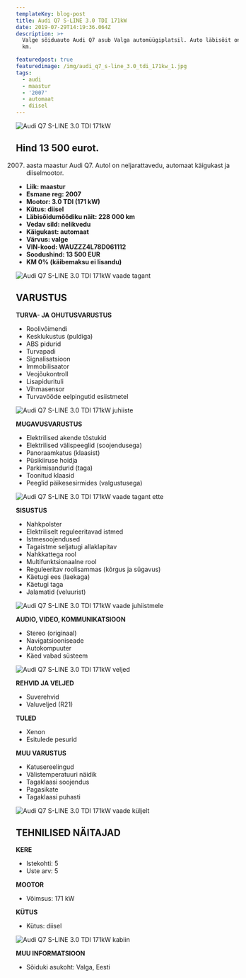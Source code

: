 ```yaml
---
templateKey: blog-post
title: Audi Q7 S-LINE 3.0 TDI 171kW
date: 2019-07-29T14:19:36.064Z
description: >+
  Valge sõiduauto Audi Q7 asub Valga automüügiplatsil. Auto läbisõit on 228 000
  km.

featuredpost: true
featuredimage: /img/audi_q7_s-line_3.0_tdi_171kw_1.jpg
tags:
  - audi
  - maastur
  - '2007'
  - automaat
  - diisel
---
```

![Audi Q7 S-LINE 3.0 TDI 171kW](/img/audi_q7_s-line_3.0_tdi_171kw_1.jpg "Audi Q7 S-LINE 3.0 TDI 171kW")

## Hind 13 500 eurot.

2007. aasta maastur Audi Q7.  Autol on neljarattavedu, automaat käigukast ja diiselmootor.

* **Liik:	maastur**
* **Esmane reg:	2007**
* **Mootor:	3.0 TDI (171 kW)**
* **Kütus:	diisel**
* **Läbisõidumõõdiku näit:	228 000 km**
* **Vedav sild:	nelikvedu**
* **Käigukast:	automaat**
* **Värvus:	valge**
* **VIN-kood:	WAUZZZ4L78D061112**
* **Soodushind:	13 500 EUR**
* **KM 0% (käibemaksu ei lisandu)**

![Audi Q7 S-LINE 3.0 TDI 171kW vaade tagant](/img/audi_q7_s-line_3.0_tdi_171kw_3.jpg "Audi Q7 S-LINE 3.0 TDI 171kW vaade tagant")

## VARUSTUS

**TURVA- JA OHUTUSVARUSTUS**

* Roolivõimendi
* Kesklukustus (puldiga)
* ABS pidurid
* Turvapadi
* Signalisatsioon
* Immobilisaator
* Veojõukontroll
* Lisapidurituli
* Vihmasensor
* Turvavööde eelpingutid esiistmetel

![Audi Q7 S-LINE 3.0 TDI 171kW juhiiste](/img/audi_q7_s-line_3.0_tdi_171kw_2.jpg "Audi Q7 S-LINE 3.0 TDI 171kW juhiiste")

**MUGAVUSVARUSTUS**

* Elektrilised akende tõstukid
* Elektrilised välispeeglid (soojendusega)
* Panoraamkatus (klaasist)
* Püsikiiruse hoidja
* Parkimisandurid (taga)
* Toonitud klaasid
* Peeglid päikesesirmides (valgustusega)

![Audi Q7 S-LINE 3.0 TDI 171kW vaade tagant ette](/img/audi_q7_s-line_3.0_tdi_171kw_9.jpg "Audi Q7 S-LINE 3.0 TDI 171kW vaade tagant ette")

**SISUSTUS**

* Nahkpolster
* Elektriliselt reguleeritavad istmed
* Istmesoojendused
* Tagaistme seljatugi allaklapitav
* Nahkkattega rool
* Multifunktsionaalne rool
* Reguleeritav roolisammas (kõrgus ja sügavus)
* Käetugi ees (laekaga)
* Käetugi taga
* Jalamatid (veluurist)

![Audi Q7 S-LINE 3.0 TDI 171kW vaade juhiistmele](/img/audi_q7_s-line_3.0_tdi_171kw_10.jpg "Audi Q7 S-LINE 3.0 TDI 171kW vaade juhiistmele")

**AUDIO, VIDEO, KOMMUNIKATSIOON**

* Stereo (originaal)
* Navigatsiooniseade
* Autokompuuter
* Käed vabad süsteem

![Audi Q7 S-LINE 3.0 TDI 171kW veljed](/img/audi_q7_s-line_3.0_tdi_171kw_7.jpg "Audi Q7 S-LINE 3.0 TDI 171kW veljed")

**REHVID JA VELJED**

* Suverehvid
* Valuveljed (R21)

**TULED**

* Xenon
* Esitulede pesurid

**MUU VARUSTUS**

* Katusereelingud
* Välistemperatuuri näidik
* Tagaklaasi soojendus
* Pagasikate
* Tagaklaasi puhasti

![Audi Q7 S-LINE 3.0 TDI 171kW vaade küljelt](/img/audi_q7_s-line_3.0_tdi_171kw_11.jpg "Audi Q7 S-LINE 3.0 TDI 171kW vaade küljelt")

## TEHNILISED NÄITAJAD

**KERE**

* Istekohti:	5
* Uste arv:	5

**MOOTOR**

* Võimsus:	171 kW

**KÜTUS**

* Kütus:	diisel

![Audi Q7 S-LINE 3.0 TDI 171kW kabiin](/img/audi_q7_s-line_3.0_tdi_171kw_6.jpg "Audi Q7 S-LINE 3.0 TDI 171kW kabiin")

**MUU INFORMATSIOON**

* Sõiduki asukoht: Valga, Eesti
